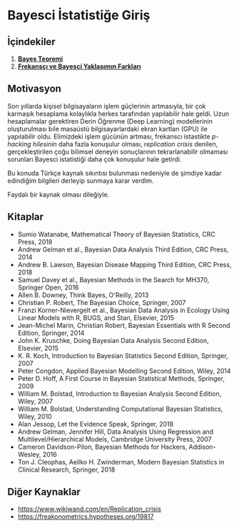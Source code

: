 # Bayesci İstatistiğe Giriş

## İçindekiler
1. [__Bayes Teoremi__](01-BayesTheorem.md)
2. [__Frekansçı ve Bayesci Yaklaşımın Farkları__](02-FrequentistVsBayesian.md)

## Motivasyon

Son yıllarda kişisel bilgisayaların işlem güçlerinin artmasıyla, bir çok karmaşık hesaplama kolaylıkla herkes tarafından yapılabilir hale geldi. Uzun hesaplamalar gerektiren Derin Öğrenme (Deep Learning) modellerinin oluşturulması bile masaüstü bilgisayarlardaki ekran kartları (GPU) ile yapılabilir oldu. Elimizdeki işlem gücünün artması, frekanscı istastikte _p-hacking hilesinin_ daha fazla konuşulur olması, _replication crisis_ denilen, gerçekleştirilen çoğu bilimsel deneyin sonuçlarının tekrarlanabilir olmaması sorunları Bayesci istatistiği daha çok konuşulur hale getirdi.

Bu konuda Türkçe kaynak sıkıntısı bulunması nedeniyle de şimdiye kadar edindiğim bilgileri derleyip sunmaya karar verdim. 

Faydalı bir kaynak olması dileğiyle.

## Kitaplar

- Sumio Watanabe, Mathematical Theory of Bayesian Statistics, CRC Press, 2018 
- Andrew Gelman et al., Bayesian Data Analysis Third Edition, CRC Press, 2014
- Andrew B. Lawson, Bayesian Disease Mapping Third Edition, CRC Press, 2018
- Samuel Davey et al., Bayesian Methods in the Search for MH370, Springer Open, 2016
- Allen B. Downey, Think Bayes, O'Reilly, 2013
- Christian P. Robert, The Bayesian Choice, Springer, 2007
- Franzi Korner-Nievergelt et al., Bayesian Data Analysis in Ecology Using Linear Models with R, BUGS, and Stan, Elsevier, 2015
- Jean-Michel Marin, Christian Robert, Bayesian Essentials with R Second Edition, Springer, 2014
- John K. Kruschke, Doing Bayesian Data Analysis Second Edition, Elsevier, 2015
- K. R. Koch, Introduction to Bayesian Statistics Second Edition, Springer, 2007
- Peter Congdon, Applied Bayesian Modelling Second Edition, Wiley, 2014
- Peter D. Hoff, A First Course in Bayesian Statistical Methods, Springer, 2009
- William M. Bolstad, Introduction to Bayesian Analysis Second Edition, Wiley, 2007
- William M. Bolstad, Understanding Computational Bayesian Statistics, Wiley, 2010
- Alan Jessop, Let the Evidence Speak, Springer, 2018
- Andrew Gelman, Jennifer Hill, Data Analysis Using Regression and Multilevel/Hierarchical Models, Cambridge University Press, 2007
- Cameron Davidson-Pilon, Bayesian Methods for Hackers, Addison-Wesley, 2016
- Ton J. Cleophas, Aeilko H. Zwinderman, Modern Bayesian Statistics in Clinical Research, Springer, 2018

## Diğer Kaynaklar

- https://www.wikiwand.com/en/Replication_crisis
- https://freakonometrics.hypotheses.org/19817
